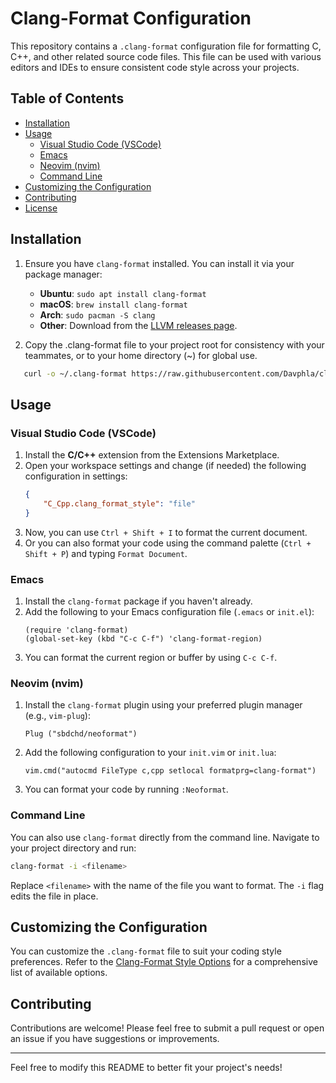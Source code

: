 # Clang-Format Configuration

This repository contains a `.clang-format` configuration file for formatting C, C++, and other related source code files. This file can be used with various editors and IDEs to ensure consistent code style across your projects.

## Table of Contents

- [Installation](#installation)
- [Usage](#usage)
  - [Visual Studio Code (VSCode)](#visual-studio-code-vscode)
  - [Emacs](#emacs)
  - [Neovim (nvim)](#neovim-nvim)
  - [Command Line](#command-line)
- [Customizing the Configuration](#customizing-the-configuration)
- [Contributing](#contributing)
- [License](#license)

## Installation

1. Ensure you have `clang-format` installed. You can install it via your package manager:
   - **Ubuntu**: `sudo apt install clang-format`
   - **macOS**: `brew install clang-format`
   - **Arch**: `sudo pacman -S clang`
   - **Other**: Download from the [LLVM releases page](https://releases.llvm.org/download.html).

2. Copy the .clang-format file to your project root for consistency with your teammates, or to your home directory (~) for global use.

```bash
   curl -o ~/.clang-format https://raw.githubusercontent.com/Davphla/clang-format-epitech/refs/heads/main/.clang-format
```
## Usage

### Visual Studio Code (VSCode)

1. Install the **C/C++** extension from the Extensions Marketplace.
2. Open your workspace settings and change (if needed) the following configuration in settings:
   ```json
   {
       "C_Cpp.clang_format_style": "file"
   }
   ```
3. Now, you can use `Ctrl + Shift + I` to format the current document. 
3. Or you can also format your code using the command palette (`Ctrl + Shift + P`) and typing `Format Document`.

### Emacs

1. Install the `clang-format` package if you haven't already.
2. Add the following to your Emacs configuration file (`.emacs` or `init.el`):
   ```elisp
   (require 'clang-format)
   (global-set-key (kbd "C-c C-f") 'clang-format-region)
   ```
3. You can format the current region or buffer by using `C-c C-f`.

### Neovim (nvim)

1. Install the `clang-format` plugin using your preferred plugin manager (e.g., `vim-plug`):
   ```vim
   Plug ("sbdchd/neoformat")
   ```
2. Add the following configuration to your `init.vim` or `init.lua`:
   ```vim
   vim.cmd("autocmd FileType c,cpp setlocal formatprg=clang-format")
   ```
3. You can format your code by running `:Neoformat`.

### Command Line

You can also use `clang-format` directly from the command line. Navigate to your project directory and run:
```bash
clang-format -i <filename>
```
Replace `<filename>` with the name of the file you want to format. The `-i` flag edits the file in place.

## Customizing the Configuration

You can customize the `.clang-format` file to suit your coding style preferences. Refer to the [Clang-Format Style Options](https://clang.llvm.org/docs/ClangFormatStyleOptions.html) for a comprehensive list of available options. 

## Contributing

Contributions are welcome! Please feel free to submit a pull request or open an issue if you have suggestions or improvements.

---

Feel free to modify this README to better fit your project's needs!
